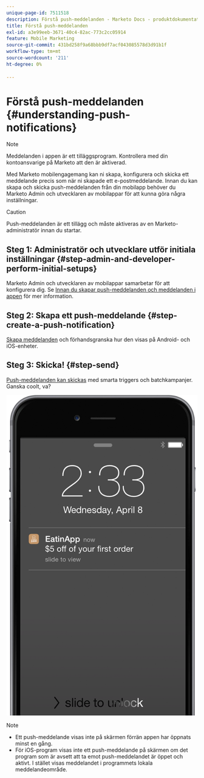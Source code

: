 ```yaml
---
unique-page-id: 7511518
description: Förstå push-meddelanden - Marketo Docs - produktdokumentation
title: Förstå push-meddelanden
exl-id: a3e99eeb-3671-40c4-82ac-773c2cc05914
feature: Mobile Marketing
source-git-commit: 431bd258f9a68bbb9df7acf043085578d3d91b1f
workflow-type: tm+mt
source-wordcount: '211'
ht-degree: 0%

---
```


# Förstå push-meddelanden {#understanding-push-notifications}

>[!NOTE]
>
>Meddelanden i appen är ett tilläggsprogram. Kontrollera med din kontoansvarige på Marketo att den är aktiverad.

Med Marketo mobilengagemang kan ni skapa, konfigurera och skicka ett meddelande precis som när ni skapade ett e-postmeddelande.  Innan du kan skapa och skicka push-meddelanden från din mobilapp behöver du Marketo Admin och utvecklaren av mobilappar för att kunna göra några inställningar.

>[!CAUTION]
>
>Push-meddelanden är ett tillägg och måste aktiveras av en Marketo-administratör innan du startar.

## Steg 1: Administratör och utvecklare utför initiala inställningar {#step-admin-and-developer-perform-initial-setups}

Marketo Admin och utvecklaren av mobilappar samarbetar för att konfigurera dig. Se [Innan du skapar push-meddelanden och meddelanden i appen](/help/marketo/product-docs/mobile-marketing/admin/before-you-create-push-notifications-and-in-app-messages.md) för mer information.

## Steg 2: Skapa ett push-meddelande {#step-create-a-push-notification}

[Skapa meddelanden](/help/marketo/product-docs/mobile-marketing/push-notifications/create-a-push-notification.md) och förhandsgranska hur den visas på Android- och iOS-enheter.

## Steg 3: Skicka! {#step-send}

[Push-meddelanden kan skickas](/help/marketo/product-docs/mobile-marketing/push-notifications/send-a-mobile-push-notification.md) med smarta triggers och batchkampanjer. Ganska coolt, va?

![](assets/image2015-4-27-8-3a41-3a43.png)

>[!NOTE]
>
>* Ett push-meddelande visas inte på skärmen förrän appen har öppnats minst en gång.
>* För iOS-program visas inte ett push-meddelande på skärmen om det program som är avsett att ta emot push-meddelandet är öppet och aktivt. I stället visas meddelandet i programmets lokala meddelandeområde.
